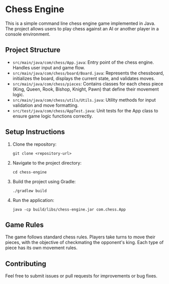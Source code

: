# Chess Engine

This is a simple command line chess engine game implemented in Java. The project allows users to play chess against an AI or another player in a console environment.

## Project Structure

- `src/main/java/com/chess/App.java`: Entry point of the chess engine. Handles user input and game flow.
- `src/main/java/com/chess/board/Board.java`: Represents the chessboard, initializes the board, displays the current state, and validates moves.
- `src/main/java/com/chess/pieces`: Contains classes for each chess piece (King, Queen, Rook, Bishop, Knight, Pawn) that define their movement logic.
- `src/main/java/com/chess/utils/Utils.java`: Utility methods for input validation and move formatting.
- `src/test/java/com/chess/AppTest.java`: Unit tests for the App class to ensure game logic functions correctly.

## Setup Instructions

1. Clone the repository:
   ```
   git clone <repository-url>
   ```

2. Navigate to the project directory:
   ```
   cd chess-engine
   ```

3. Build the project using Gradle:
   ```
   ./gradlew build
   ```

4. Run the application:
   ```
   java -cp build/libs/chess-engine.jar com.chess.App
   ```

## Game Rules

The game follows standard chess rules. Players take turns to move their pieces, with the objective of checkmating the opponent's king. Each type of piece has its own movement rules.

## Contributing

Feel free to submit issues or pull requests for improvements or bug fixes.